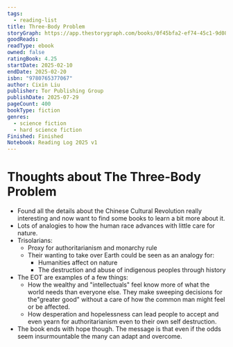 ```yaml
---
tags:
  - reading-list
title: Three-Body Problem
storyGraph: https://app.thestorygraph.com/books/0f45bfa2-ef74-45c1-9d08-4bdbc1a14d29
goodReads:
readType: ebook
owned: false
ratingBook: 4.25
startDate: 2025-02-10
endDate: 2025-02-20
isbn: "9780765377067"
author: Cixin Liu
publisher: Tor Publishing Group
publishDate: 2025-07-29
pageCount: 400
bookType: fiction
genres:
  - science fiction
  - hard science fiction
Finished: Finished
Notebook: Reading Log 2025 v1
---
```


# Thoughts about The Three-Body Problem

- Found all the details about the Chinese Cultural Revolution really interesting and now want to find some books to learn a bit more about it.
- Lots of analogies to how the human race advances with little care for nature.
- Trisolarians:
  - Proxy for authoritarianism and monarchy rule
  - Their wanting to take over Earth could be seen as an analogy for:
    - Humanities affect on nature
    - The destruction and abuse of indigenous peoples through history
- The EOT are examples of a few things:
  - How the wealthy and "intellectuals" feel know more of what the world needs than everyone else. They make sweeping decisions for the"greater good" without a care of how the common man might feel or be affected.
  - How desperation and hopelessness can lead people to accept and even yearn for authoritarianism even to their own self destruction.
- The book ends with hope though. The message is that even if the odds seem insurmountable the many can adapt and overcome.
